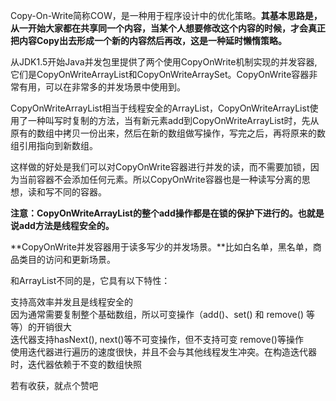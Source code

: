 Copy-On-Write简称COW，是一种用于程序设计中的优化策略。**其基本思路是，从一开始大家都在共享同一个内容，当某个人想要修改这个内容的时候，才会真正把内容Copy出去形成一个新的内容然后再改，这是一种延时懒惰策略。**



从JDK1.5开始Java并发包里提供了两个使用CopyOnWrite机制实现的并发容器,它们是CopyOnWriteArrayList和CopyOnWriteArraySet。CopyOnWrite容器非常有用，可以在非常多的并发场景中使用到。

  
CopyOnWriteArrayList相当于线程安全的ArrayList，CopyOnWriteArrayList使用了一种叫写时复制的方法，当有新元素add到CopyOnWriteArrayList时，先从原有的数组中拷贝一份出来，然后在新的数组做写操作，写完之后，再将原来的数组引用指向到新数组。

  
这样做的好处是我们可以对CopyOnWrite容器进行并发的读，而不需要加锁，因为当前容器不会添加任何元素。所以CopyOnWrite容器也是一种读写分离的思想，读和写不同的容器。

  
**注意：CopyOnWriteArrayList的整个add操作都是在锁的保护下进行的。也就是说add方法是线程安全的。**

  
**CopyOnWrite并发容器用于读多写少的并发场景。**比如白名单，黑名单，商品类目的访问和更新场景。

  
和ArrayList不同的是，它具有以下特性：

  
支持高效率并发且是线程安全的  
因为通常需要复制整个基础数组，所以可变操作（add()、set() 和 remove() 等等）的开销很大  
迭代器支持hasNext(), next()等不可变操作，但不支持可变 remove()等操作  
使用迭代器进行遍历的速度很快，并且不会与其他线程发生冲突。在构造迭代器时，迭代器依赖于不变的数组快照  


若有收获，就点个赞吧

  


